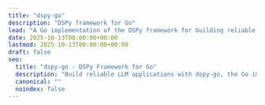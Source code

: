 ```yaml
---
title: "dspy-go"
description: "DSPy framework for Go"
lead: "A Go implementation of the DSPy framework for building reliable LLM-powered applications"
date: 2025-10-13T00:00:00+00:00
lastmod: 2025-10-13T00:00:00+00:00
draft: false
seo:
  title: "dspy-go - DSPy Framework for Go"
  description: "Build reliable LLM applications with dspy-go, the Go implementation of DSPy"
  canonical: ""
  noindex: false
---
```

